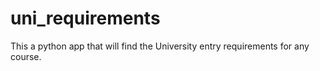 # uni_requirements
This a python app that will find the University entry requirements for any course.
